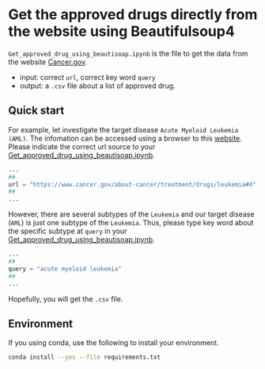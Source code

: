 # Get the approved drugs directly from the website using Beautifulsoup4
`Get_approved_drug_using_beautisoap.ipynb` is the file to get the data from the website [Cancer.gov](https://www.cancer.gov). 
* input: correct `url`, correct key word `query`
* output: a `.csv` file about a list of approved drug.

## Quick start

For example, let investigate the target disease `Acute Myeloid Leukemia (AML)`. The infomation can be accessed using a browser to this [website](https://www.cancer.gov/about-cancer/treatment/drugs/leukemia#4). Please indicate the correct url source to your [Get_approved_drug_using_beautisoap.ipynb](./Get_approved_drug_using_beautisoap.ipynb).
```python
...
## 
url = "https://www.cancer.gov/about-cancer/treatment/drugs/leukemia#4"
##
...
```

However, there are several subtypes of the `Leukemia` and our target disease (`AML`) is just one subtype of the `Leukemia`. Thus, please type key word about the specific subtype at `query` in your [Get_approved_drug_using_beautisoap.ipynb](./Get_approved_drug_using_beautisoap.ipynb).
```python
...
## 
query = "acute myeloid leukemia"
##
...
```

Hopefully, you will get the `.csv` file.


## Environment
If you using conda, use the following to install your environment.
```bash
conda install --yes --file requirements.txt
```